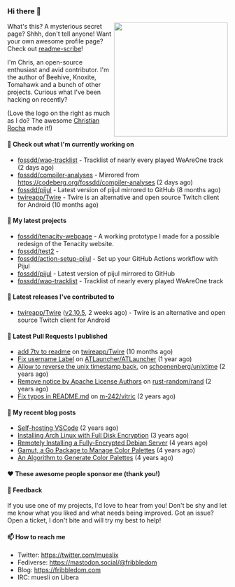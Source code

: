 ### Hi there 👋

<img align="right" src="https://raw.githubusercontent.com/muesli/muesli/master/assets/termenv.png" width="260">

What's this? A mysterious secret page? Shhh, don't tell anyone!
Want your own awesome profile page? Check out [readme-scribe](https://github.com/muesli/readme-scribe)!

I'm Chris, an open-source enthusiast and avid contributor. I'm the author of Beehive, Knoxite, Tomahawk and a bunch
of other projects. Curious what I've been hacking on recently?

(Love the logo on the right as much as I do? The awesome [Christian Rocha](https://github.com/meowgorithm/) made it!)

#### 👷 Check out what I'm currently working on

- [fossdd/wao-tracklist](https://github.com/fossdd/wao-tracklist) - Tracklist of nearly every played WeAreOne track (2 days ago)
- [fossdd/compiler-analyses](https://github.com/fossdd/compiler-analyses) - Mirrored from https://codeberg.org/fossdd/compiler-analyses (2 days ago)
- [fossdd/pijul](https://github.com/fossdd/pijul) - Latest version of pijul mirrored to GitHub (8 months ago)
- [twireapp/Twire](https://github.com/twireapp/Twire) - Twire is an alternative and open source Twitch client for Android (10 months ago)

#### 🌱 My latest projects

- [fossdd/tenacity-webpage](https://github.com/fossdd/tenacity-webpage) - A working prototype I made for a possible redesign of the Tenacity website.
- [fossdd/test2](https://github.com/fossdd/test2) - 
- [fossdd/action-setup-pijul](https://github.com/fossdd/action-setup-pijul) - Set up your GitHub Actions workflow with Pijul
- [fossdd/pijul](https://github.com/fossdd/pijul) - Latest version of pijul mirrored to GitHub
- [fossdd/wao-tracklist](https://github.com/fossdd/wao-tracklist) - Tracklist of nearly every played WeAreOne track

#### 🔭 Latest releases I've contributed to

- [twireapp/Twire](https://github.com/twireapp/Twire) ([v2.10.5](https://github.com/twireapp/Twire/releases/tag/v2.10.5), 2 weeks ago) - Twire is an alternative and open source Twitch client for Android

#### 🔨 Latest Pull Requests I published

- [add 7tv to readme](https://github.com/twireapp/Twire/pull/335) on [twireapp/Twire](https://github.com/twireapp/Twire) (10 months ago)
- [Fix username Label](https://github.com/ATLauncher/ATLauncher/pull/500) on [ATLauncher/ATLauncher](https://github.com/ATLauncher/ATLauncher) (1 year ago)
- [Allow to reverse the unix timestamp back.](https://github.com/schoenenberg/unixtime/pull/4) on [schoenenberg/unixtime](https://github.com/schoenenberg/unixtime) (2 years ago)
- [Remove notice by Apache License Authors](https://github.com/rust-random/rand/pull/1151) on [rust-random/rand](https://github.com/rust-random/rand) (2 years ago)
- [Fix typos in README.md](https://github.com/m-242/vitric/pull/1) on [m-242/vitric](https://github.com/m-242/vitric) (2 years ago)

#### 📜 My recent blog posts

- [Self-hosting VSCode](https://fribbledom.com/posts/selfhosting-vscode/) (2 years ago)
- [Installing Arch Linux with Full Disk Encryption](https://fribbledom.com/posts/encrypted-arch-install/) (3 years ago)
- [Remotely Installing a Fully-Encrypted Debian Server](https://fribbledom.com/posts/encrypted-remote-debian-install/) (4 years ago)
- [Gamut, a Go Package to Manage Color Palettes](https://fribbledom.com/posts/gamut-package-to-handle-color-palettes/) (4 years ago)
- [An Algorithm to Generate Color Palettes](https://fribbledom.com/posts/an-algorithm-to-generate-color-palettes/) (4 years ago)

#### ❤️ These awesome people sponsor me (thank you!)


#### 💬 Feedback

If you use one of my projects, I'd love to hear from you! Don't be shy and let me know what you liked
and what needs being improved. Got an issue? Open a ticket, I don't bite and will try my best to help!

#### 📫 How to reach me

- Twitter: https://twitter.com/mueslix
- Fediverse: https://mastodon.social/@fribbledom
- Blog: https://fribbledom.com
- IRC: muesli on Libera
